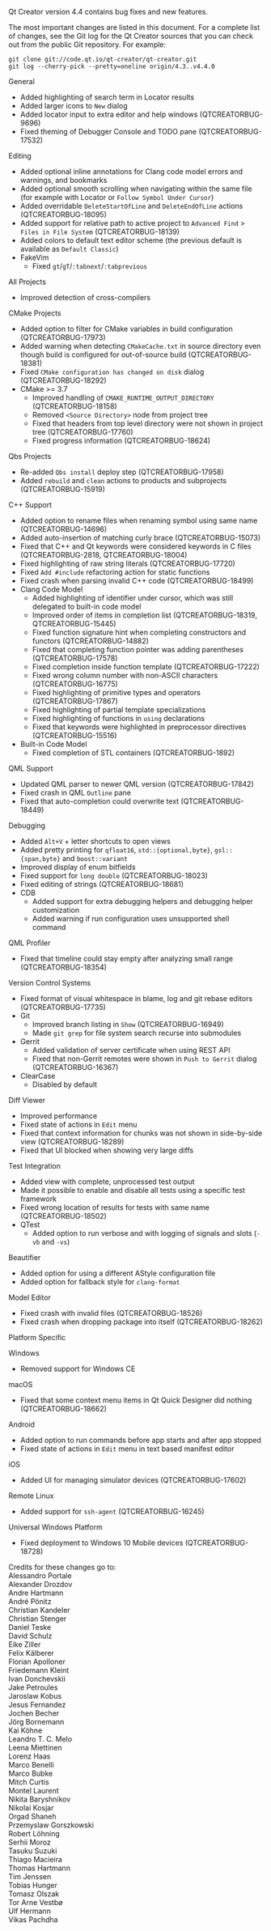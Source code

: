 Qt Creator version 4.4 contains bug fixes and new features.

The most important changes are listed in this document. For a complete
list of changes, see the Git log for the Qt Creator sources that
you can check out from the public Git repository. For example:

    git clone git://code.qt.io/qt-creator/qt-creator.git
    git log --cherry-pick --pretty=oneline origin/4.3..v4.4.0

General

* Added highlighting of search term in Locator results
* Added larger icons to `New` dialog
* Added locator input to extra editor and help windows (QTCREATORBUG-9696)
* Fixed theming of Debugger Console and TODO pane (QTCREATORBUG-17532)

Editing

* Added optional inline annotations for Clang code model errors and warnings,
  and bookmarks
* Added optional smooth scrolling when navigating within the same file
  (for example with Locator or `Follow Symbol Under Cursor`)
* Added overridable `DeleteStartOfLine` and `DeleteEndOfLine` actions
  (QTCREATORBUG-18095)
* Added support for relative path to active project to `Advanced Find` >
  `Files in File System` (QTCREATORBUG-18139)
* Added colors to default text editor scheme (the previous default is
  available as `Default Classic`)
* FakeVim
    * Fixed `gt`/`gT`/`:tabnext`/`:tabprevious`

All Projects

* Improved detection of cross-compilers

CMake Projects

* Added option to filter for CMake variables in build configuration
  (QTCREATORBUG-17973)
* Added warning when detecting `CMakeCache.txt` in source directory even though
  build is configured for out-of-source build (QTCREATORBUG-18381)
* Fixed `CMake configuration has changed on disk` dialog (QTCREATORBUG-18292)
* CMake >= 3.7
    * Improved handling of `CMAKE_RUNTIME_OUTPUT_DIRECTORY` (QTCREATORBUG-18158)
    * Removed `<Source Directory>` node from project tree
    * Fixed that headers from top level directory were not shown in project tree
      (QTCREATORBUG-17760)
    * Fixed progress information (QTCREATORBUG-18624)

Qbs Projects

* Re-added `Qbs install` deploy step (QTCREATORBUG-17958)
* Added `rebuild` and `clean` actions to products and subprojects
  (QTCREATORBUG-15919)

C++ Support

* Added option to rename files when renaming symbol using same name
  (QTCREATORBUG-14696)
* Added auto-insertion of matching curly brace (QTCREATORBUG-15073)
* Fixed that C++ and Qt keywords were considered keywords in C files
  (QTCREATORBUG-2818, QTCREATORBUG-18004)
* Fixed highlighting of raw string literals (QTCREATORBUG-17720)
* Fixed `Add #include` refactoring action for static functions
* Fixed crash when parsing invalid C++ code (QTCREATORBUG-18499)
* Clang Code Model
    * Added highlighting of identifier under cursor, which was still
      delegated to built-in code model
    * Improved order of items in completion list
      (QTCREATORBUG-18319, QTCREATORBUG-15445)
    * Fixed function signature hint when completing constructors and functors
      (QTCREATORBUG-14882)
    * Fixed that completing function pointer was adding parentheses
      (QTCREATORBUG-17578)
    * Fixed completion inside function template (QTCREATORBUG-17222)
    * Fixed wrong column number with non-ASCII characters (QTCREATORBUG-16775)
    * Fixed highlighting of primitive types and operators (QTCREATORBUG-17867)
    * Fixed highlighting of partial template specializations
    * Fixed highlighting of functions in `using` declarations
    * Fixed that keywords were highlighted in preprocessor directives
      (QTCREATORBUG-15516)
* Built-in Code Model
    * Fixed completion of STL containers (QTCREATORBUG-1892)

QML Support

* Updated QML parser to newer QML version (QTCREATORBUG-17842)
* Fixed crash in QML `Outline` pane
* Fixed that auto-completion could overwrite text (QTCREATORBUG-18449)

Debugging

* Added `Alt+V` + letter shortcuts to open views
* Added pretty printing for `qfloat16`, `std::{optional,byte}`, `gsl::{span,byte}`
  and `boost::variant`
* Improved display of enum bitfields
* Fixed support for `long double` (QTCREATORBUG-18023)
* Fixed editing of strings (QTCREATORBUG-18681)
* CDB
    * Added support for extra debugging helpers and debugging helper
      customization
    * Added warning if run configuration uses unsupported shell command

QML Profiler

* Fixed that timeline could stay empty after analyzing small range
  (QTCREATORBUG-18354)

Version Control Systems

* Fixed format of visual whitespace in blame, log and git rebase editors
  (QTCREATORBUG-17735)
* Git
    * Improved branch listing in `Show` (QTCREATORBUG-16949)
    * Made `git grep` for file system search recurse into submodules
* Gerrit
    * Added validation of server certificate when using REST API
    * Fixed that non-Gerrit remotes were shown in `Push to Gerrit` dialog
      (QTCREATORBUG-16367)
* ClearCase
    * Disabled by default

Diff Viewer

* Improved performance
* Fixed state of actions in `Edit` menu
* Fixed that context information for chunks was not shown in side-by-side view
  (QTCREATORBUG-18289)
* Fixed that UI blocked when showing very large diffs

Test Integration

* Added view with complete, unprocessed test output
* Made it possible to enable and disable all tests using a specific test
  framework
* Fixed wrong location of results for tests with same name (QTCREATORBUG-18502)
* QTest
    * Added option to run verbose and with logging of signals and slots
      (`-vb` and `-vs`)

Beautifier

* Added option for using a different AStyle configuration file
* Added option for fallback style for `clang-format`

Model Editor

* Fixed crash with invalid files (QTCREATORBUG-18526)
* Fixed crash when dropping package into itself (QTCREATORBUG-18262)

Platform Specific

Windows

* Removed support for Windows CE

macOS

* Fixed that some context menu items in Qt Quick Designer did nothing
  (QTCREATORBUG-18662)

Android

* Added option to run commands before app starts and after app stopped
* Fixed state of actions in `Edit` menu in text based manifest editor

iOS

* Added UI for managing simulator devices (QTCREATORBUG-17602)

Remote Linux

* Added support for `ssh-agent` (QTCREATORBUG-16245)

Universal Windows Platform

* Fixed deployment to Windows 10 Mobile devices (QTCREATORBUG-18728)

Credits for these changes go to:  
Alessandro Portale  
Alexander Drozdov  
Andre Hartmann  
André Pönitz  
Christian Kandeler  
Christian Stenger  
Daniel Teske  
David Schulz  
Eike Ziller  
Felix Kälberer  
Florian Apolloner  
Friedemann Kleint  
Ivan Donchevskii  
Jake Petroules  
Jaroslaw Kobus  
Jesus Fernandez  
Jochen Becher  
Jörg Bornemann  
Kai Köhne  
Leandro T. C. Melo  
Leena Miettinen  
Lorenz Haas  
Marco Benelli  
Marco Bubke  
Mitch Curtis  
Montel Laurent  
Nikita Baryshnikov  
Nikolai Kosjar  
Orgad Shaneh  
Przemyslaw Gorszkowski  
Robert Löhning  
Serhii Moroz  
Tasuku Suzuki  
Thiago Macieira  
Thomas Hartmann  
Tim Jenssen  
Tobias Hunger  
Tomasz Olszak  
Tor Arne Vestbø  
Ulf Hermann  
Vikas Pachdha
